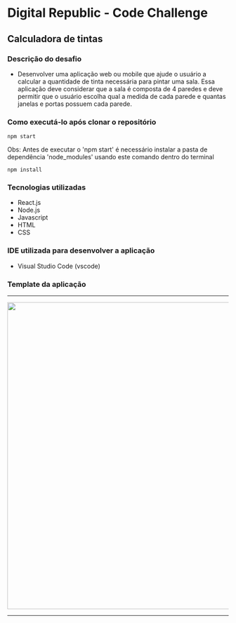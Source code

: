 # Digital Republic - Code Challenge



## Calculadora de tintas
### Descrição do desafio

- Desenvolver uma aplicação web ou mobile que ajude o usuário a calcular a quantidade de tinta necessária para pintar uma sala.
Essa aplicação deve considerar que a sala é composta de 4 paredes e deve permitir que o usuário escolha qual a medida de cada parede e quantas janelas e portas possuem cada parede.

### Como executá-lo após clonar o repositório
```
npm start

```
Obs: Antes de executar o 'npm start' é necessário instalar a pasta de dependência 'node_modules'
usando este comando dentro do terminal
```
npm install

```
### Tecnologias utilizadas
 - React.js
 - Node.js
 - Javascript
 - HTML
 - CSS

 ### IDE utilizada para desenvolver a aplicação
  - Visual Studio Code (vscode)

### Template da aplicação

***
<span align="center">
  <img src="https://github.com/vafmendes/calculadora-de-tintas/assets/106504029/d15a924d-f70a-4cd3-bfdc-4dc176a24e45" width="700px"/>
</span>


***





